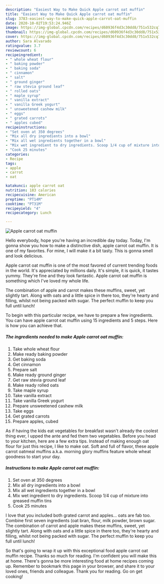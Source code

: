 ```yaml
---
description: "Easiest Way to Make Quick Apple carrot oat muffin"
title: "Easiest Way to Make Quick Apple carrot oat muffin"
slug: 3783-easiest-way-to-make-quick-apple-carrot-oat-muffin
date: 2020-10-02T19:53:24.946Z
image: https://img-global.cpcdn.com/recipes/d60936f4d3c30dd8/751x532cq70/apple-carrot-oat-muffin-recipe-main-photo.jpg
thumbnail: https://img-global.cpcdn.com/recipes/d60936f4d3c30dd8/751x532cq70/apple-carrot-oat-muffin-recipe-main-photo.jpg
cover: https://img-global.cpcdn.com/recipes/d60936f4d3c30dd8/751x532cq70/apple-carrot-oat-muffin-recipe-main-photo.jpg
author: Sara Alvarado
ratingvalue: 3.7
reviewcount: 6
recipeingredient:
- " whole wheat flour"
- " baking powder"
- " baking soda"
- " cinnamon"
- " salt"
- " ground ginger"
- " raw stevia ground leaf"
- " rolled oats"
- " maple syrup"
- " vanilla extract"
- " vanilla Greek yogurt"
- " unsweetened cashew milk"
- " eggs"
- " grated carrots"
- " apples cubed"
recipeinstructions:
- "Set oven at 350 degrees"
- "Mix all dry ingredients into a bowl"
- "Mix all wet ingredients together in a bowl"
- "Mix wet ingredient to dry ingredients. Scoop 1/4 cup of mixture into greased muffin tins"
- "Cook 25 minutes"
categories:
- Recipe
tags:
- apple
- carrot
- oat

katakunci: apple carrot oat 
nutrition: 183 calories
recipecuisine: American
preptime: "PT14M"
cooktime: "PT31M"
recipeyield: "4"
recipecategory: Lunch

---
```



![Apple carrot oat muffin](https://img-global.cpcdn.com/recipes/d60936f4d3c30dd8/751x532cq70/apple-carrot-oat-muffin-recipe-main-photo.jpg)

Hello everybody, hope you're having an incredible day today. Today, I'm gonna show you how to make a distinctive dish, apple carrot oat muffin. It is one of my favorites. For mine, I will make it a bit tasty. This is gonna smell and look delicious.

Apple carrot oat muffin is one of the most favored of current trending foods in the world. It's appreciated by millions daily. It's simple, it is quick, it tastes yummy. They're fine and they look fantastic. Apple carrot oat muffin is something which I've loved my whole life.

The combination of apple and carrot makes these muffins, sweet, yet slightly tart. Along with oats and a little spice in there too, they&#39;re hearty and filling, whilst not being packed with sugar. The perfect muffin to keep you full until lunch!


To begin with this particular recipe, we have to prepare a few ingredients. You can have apple carrot oat muffin using 15 ingredients and 5 steps. Here is how you can achieve that.

<!--inarticleads1-->

##### The ingredients needed to make Apple carrot oat muffin:

1. Take  whole wheat flour
1. Make ready  baking powder
1. Get  baking soda
1. Get  cinnamon
1. Prepare  salt
1. Make ready  ground ginger
1. Get  raw stevia ground leaf
1. Make ready  rolled oats
1. Take  maple syrup
1. Take  vanilla extract
1. Take  vanilla Greek yogurt
1. Prepare  unsweetened cashew milk
1. Take  eggs
1. Get  grated carrots
1. Prepare  apples, cubed


As if having the kids eat vegetables for breakfast wasn&#39;t already the coolest thing ever, I upped the ante and fed them two vegetables. Before you head to your kitchen, here are a few extra tips. Instead of making enough oat flour for just this recipe, I like to make oat. Soft and full of flavor, these apple carrot oatmeal muffins a.k.a. morning glory muffins feature whole wheat goodness to start your day. 

<!--inarticleads2-->

##### Instructions to make Apple carrot oat muffin:

1. Set oven at 350 degrees
1. Mix all dry ingredients into a bowl
1. Mix all wet ingredients together in a bowl
1. Mix wet ingredient to dry ingredients. Scoop 1/4 cup of mixture into greased muffin tins
1. Cook 25 minutes


I love that you included both grated carrot and apples… oats are fab too. Combine first seven ingredients (oat bran, flour, milk powder, brown sugar. The combination of carrot and apple makes these muffins, sweet, yet slightly tart. Along with oats and a little spice in there too, they&#39;re hearty and filling, whilst not being packed with sugar. The perfect muffin to keep you full until lunch! 

So that's going to wrap it up with this exceptional food apple carrot oat muffin recipe. Thanks so much for reading. I'm confident you will make this at home. There's gonna be more interesting food at home recipes coming up. Remember to bookmark this page in your browser, and share it to your loved ones, friends and colleague. Thank you for reading. Go on get cooking!
